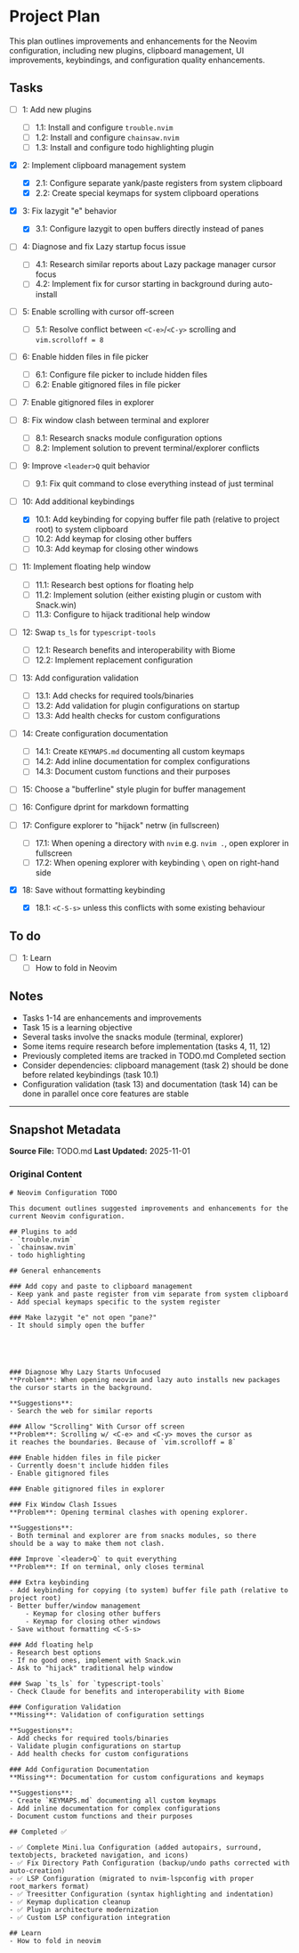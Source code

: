# Project Plan

This plan outlines improvements and enhancements for the Neovim configuration, including new plugins, clipboard management, UI improvements, keybindings, and configuration quality enhancements.

## Tasks

- [ ] 1: Add new plugins
    - [ ] 1.1: Install and configure `trouble.nvim`
    - [ ] 1.2: Install and configure `chainsaw.nvim`
    - [ ] 1.3: Install and configure todo highlighting plugin

- [x] 2: Implement clipboard management system
    - [x] 2.1: Configure separate yank/paste registers from system clipboard
    - [x] 2.2: Create special keymaps for system clipboard operations

- [x] 3: Fix lazygit "e" behavior
    - [x] 3.1: Configure lazygit to open buffers directly instead of panes

- [ ] 4: Diagnose and fix Lazy startup focus issue
    - [ ] 4.1: Research similar reports about Lazy package manager cursor focus
    - [ ] 4.2: Implement fix for cursor starting in background during auto-install

- [ ] 5: Enable scrolling with cursor off-screen
    - [ ] 5.1: Resolve conflict between `<C-e>`/`<C-y>` scrolling and `vim.scrolloff = 8`

- [ ] 6: Enable hidden files in file picker
    - [ ] 6.1: Configure file picker to include hidden files
    - [ ] 6.2: Enable gitignored files in file picker

- [ ] 7: Enable gitignored files in explorer

- [ ] 8: Fix window clash between terminal and explorer
    - [ ] 8.1: Research snacks module configuration options
    - [ ] 8.2: Implement solution to prevent terminal/explorer conflicts

- [ ] 9: Improve `<leader>Q` quit behavior
    - [ ] 9.1: Fix quit command to close everything instead of just terminal

- [ ] 10: Add additional keybindings
    - [x] 10.1: Add keybinding for copying buffer file path (relative to project root) to system clipboard
    - [ ] 10.2: Add keymap for closing other buffers
    - [ ] 10.3: Add keymap for closing other windows

- [ ] 11: Implement floating help window
    - [ ] 11.1: Research best options for floating help
    - [ ] 11.2: Implement solution (either existing plugin or custom with Snack.win)
    - [ ] 11.3: Configure to hijack traditional help window

- [ ] 12: Swap `ts_ls` for `typescript-tools`
    - [ ] 12.1: Research benefits and interoperability with Biome
    - [ ] 12.2: Implement replacement configuration

- [ ] 13: Add configuration validation
    - [ ] 13.1: Add checks for required tools/binaries
    - [ ] 13.2: Add validation for plugin configurations on startup
    - [ ] 13.3: Add health checks for custom configurations

- [ ] 14: Create configuration documentation
    - [ ] 14.1: Create `KEYMAPS.md` documenting all custom keymaps
    - [ ] 14.2: Add inline documentation for complex configurations
    - [ ] 14.3: Document custom functions and their purposes

- [ ] 15: Choose a "bufferline" style plugin for buffer management

- [ ] 16: Configure dprint for markdown formatting

- [ ] 17: Configure explorer to "hijack" netrw (in fullscreen)
    - [ ] 17.1: When opening a directory with `nvim` e.g. `nvim .`, open explorer in fullscreen
    - [ ] 17.2: When opening explorer with keybinding `\` open on right-hand side

- [x] 18: Save without formatting keybinding
    - [x] 18.1: `<C-S-s>` unless this conflicts with some existing behaviour

## To do

- [ ] 1: Learn 
    - [ ] How to fold in Neovim

## Notes

- Tasks 1-14 are enhancements and improvements
- Task 15 is a learning objective
- Several tasks involve the snacks module (terminal, explorer)
- Some items require research before implementation (tasks 4, 11, 12)
- Previously completed items are tracked in TODO.md Completed section
- Consider dependencies: clipboard management (task 2) should be done before related keybindings (task 10.1)
- Configuration validation (task 13) and documentation (task 14) can be done in parallel once core features are stable

---

<!-- SNAPSHOT: DO NOT EDIT BELOW THIS LINE -->
## Snapshot Metadata

**Source File:** TODO.md
**Last Updated:** 2025-11-01

### Original Content
```
# Neovim Configuration TODO

This document outlines suggested improvements and enhancements for the current Neovim configuration.

## Plugins to add
- `trouble.nvim`
- `chainsaw.nvim`
- todo highlighting

## General enhancements

### Add copy and paste to clipboard management
- Keep yank and paste register from vim separate from system clipboard
- Add special keymaps specific to the system register

### Make lazygit "e" not open "pane?"
- It should simply open the buffer





### Diagnose Why Lazy Starts Unfocused
**Problem**: When opening neovim and lazy auto installs new packages
the cursor starts in the background.

**Suggestions**:
- Search the web for similar reports

### Allow "Scrolling" With Cursor off screen
**Problem**: Scrolling w/ <C-e> and <C-y> moves the cursor as
it reaches the boundaries. Because of `vim.scrolloff = 8`

### Enable hidden files in file picker
- Currently doesn't include hidden files
- Enable gitignored files

### Enable gitignored files in explorer

### Fix Window Clash Issues
**Problem**: Opening terminal clashes with opening explorer.

**Suggestions**:
- Both terminal and explorer are from snacks modules, so there
should be a way to make them not clash.

### Improve `<leader>Q` to quit everything
**Problem**: If on terminal, only closes terminal

### Extra keybinding
- Add keybinding for copying (to system) buffer file path (relative to project root)
- Better buffer/window management
    - Keymap for closing other buffers
    - Keymap for closing other windows
- Save without formatting <C-S-s>

### Add floating help
- Research best options
- If no good ones, implement with Snack.win
- Ask to "hijack" traditional help window

### Swap `ts_ls` for `typescript-tools`
- Check Claude for benefits and interoperability with Biome

### Configuration Validation
**Missing**: Validation of configuration settings

**Suggestions**:
- Add checks for required tools/binaries
- Validate plugin configurations on startup
- Add health checks for custom configurations

### Add Configuration Documentation
**Missing**: Documentation for custom configurations and keymaps

**Suggestions**:
- Create `KEYMAPS.md` documenting all custom keymaps
- Add inline documentation for complex configurations
- Document custom functions and their purposes

## Completed ✅

- ✅ Complete Mini.lua Configuration (added autopairs, surround, textobjects, bracketed navigation, and icons)
- ✅ Fix Directory Path Configuration (backup/undo paths corrected with auto-creation)
- ✅ LSP Configuration (migrated to nvim-lspconfig with proper root_markers format)
- ✅ Treesitter Configuration (syntax highlighting and indentation)
- ✅ Keymap duplication cleanup
- ✅ Plugin architecture modernization
- ✅ Custom LSP configuration integration

## Learn
- How to fold in neovim

```
